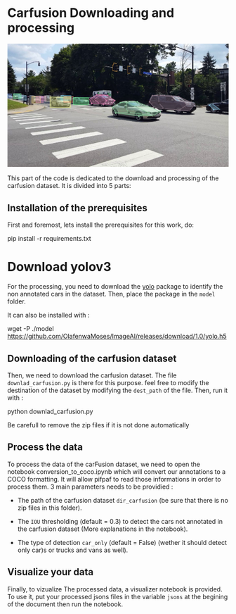 # Carfusion Downloading and processing

![Carfusion with bounding box](../docs/Carfusion_bbox.png)

This part of the code is dedicated to the download and processing of the carfusion dataset.
It is divided into 5 parts:

## Installation of the prerequisites

First and foremost, lets install the prerequisites for this work, do:

pip install -r requirements.txt 

# Download yolov3

For the processing, you need to download the [yolo](https://github.com/OlafenwaMoses/ImageAI/releases/download/1.0/yolo.h5) package to identify the non annotated cars in the dataset.
Then, place the package in the ```model``` folder.

It can also be installed with :

wget -P ./model https://github.com/OlafenwaMoses/ImageAI/releases/download/1.0/yolo.h5

## Downloading of the carfusion dataset

Then, we need to download the carfusion dataset. The file ```downlad_carfusion.py``` is there for this purpose. 
feel free to modify the destination of the dataset by modifying the ```dest_path``` of the file. Then, run it with : 

python downlad_carfusion.py

Be carefull to remove the zip files if it is not done automatically

## Process the data 

To process the data of the carFusion dataset, we need to open the notebook conversion_to_coco.ipynb which will convert our annotations to a COCO formatting. 
It will allow pifpaf to read those informations in order to process them. 
3 main parameters needs to be providied : 

- The path of the carfusion dataset ```dir_carfusion``` (be sure that there is no zip files in this folder).

- The ```IOU``` thresholding (default = 0.3) to detect the cars not annotated in the carfusion dataset (More explanations in the notebook).

- The type of detection ```car_only``` (default = False) (wether it should detect only car)s or trucks and vans as well).

## Visualize your data

Finally, to vizualize The processed data, a visualizer notebook is provided. To use it, put your processed jsons files in the variable ```jsons``` at the begining of the document then run the notebook.